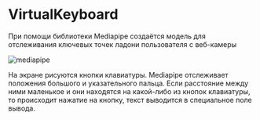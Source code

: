 # VirtualKeyboard

При помощи библиотеки Mediapipe создаётся модель для отслеживания ключевых точек ладони пользователя с веб-камеры

![mediapipe](https://user-images.githubusercontent.com/108614519/177972328-6868d922-cb15-4a21-832b-24d758946728.png)

На экране рисуются кнопки клавиатуры. Mediapipe отслеживает положения большого и указательного пальца. Если расстояние между ними маленькое и они находятся на какой-либо из кнопок клавиатуры, то происходит нажатие на кнопку, текст выводится в специальное поле вывода.
